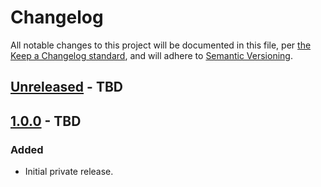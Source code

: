 # Changelog

All notable changes to this project will be documented in this file, per [the Keep a Changelog standard](http://keepachangelog.com/), and will adhere to [Semantic Versioning](https://semver.org/spec/v2.0.0.html).

## [Unreleased] - TBD

## [1.0.0] - TBD
### Added
- Initial private release.

[Unreleased]: https://github.com/10up/convert-to-blocks/compare/trunk...develop
[1.0.0]: https://github.com/10up/convert-to-blocks/tree/commit-hash-here
